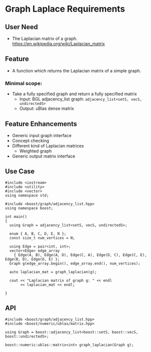 # Graph Laplace Requirements
## User Need
* The Laplacian matrix of a graph.
https://en.wikipedia.org/wiki/Laplacian_matrix

## Feature
* A function which returns the Laplacian matrix of a simple graph.

### Minimal scope:
* Take a fully specified graph and return a fully specified matrix
    - Input: BGL adjacency_list graph: `adjacency_list<setS, vecS, undirectedS>`
    - Output: uBlas dense matrix

## Feature Enhancements
* Generic input graph interface
* Concept checking
* Different kind of Laplacian matrices
  - Weighted graph
* Generic output matrix interface

## Use Case
```
#include <iostream>
#include <utility>
#include <vector>
using namespace std;

#include <boost/graph/adjacency_list.hpp>
using namespace boost;

int main()
{
  using Graph = adjacency_list<setS, vecS, undirectedS>;

  enum { A, B, C, D, E, N };
  const size_t num_vertices = N;

  using Edge = pair<int, int>;
  vector<Edge> edge_array
    { Edge(A, B), Edge(A, D), Edge(C, A), Edge(D, C), Edge(C, E), Edge(B, D), Edge(D, E) };
  Graph g(edge_array.begin(), edge_array.end(), num_vertices);

  auto laplacian_mat = graph_laplacian(g);

  cout << "Laplacian matrix of graph g: " << endl
       << laplacian_mat << endl;

}
```

## API
```
#include <boost/graph/adjacency_list.hpp>
#include <boost/numeric/ublas/matrix.hpp>

using Graph = boost::adjacency_list<boost::setS, boost::vecS, boost::undirectedS>;

boost::numeric:ublas::matrix<int> graph_laplacian(Graph g);
```
